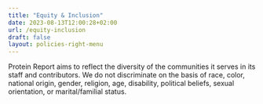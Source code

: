 ```yaml
---
title: "Equity & Inclusion"
date: 2023-08-13T12:00:28+02:00
url: /equity-inclusion
draft: false
layout: policies-right-menu
---
```


Protein Report aims to reflect the diversity of the communities it serves in its staff and contributors. We do not discriminate on the basis of race, color, national origin, gender, religion, age, disability, political beliefs, sexual orientation, or marital/familial status.
